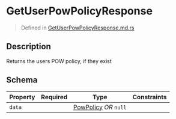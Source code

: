 # GetUserPowPolicyResponse
> Defined in [GetUserPowPolicyResponse.md.rs](../../../routes/foreign/get_user_pow_policy/../../interface/src/interface/routes/foreign/get_user_pow_policy)

## Description
Returns the users POW policy, if they exist

## Schema

| Property | Required | Type | Constraints |
| --- | --- | --- | --- |
| `data` |     | [PowPolicy](../../../pow/PowPolicy.md) *OR* `null` |     | 


